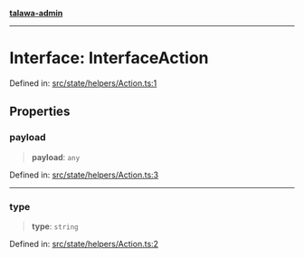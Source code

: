[**talawa-admin**](../../../../README.md)

***

# Interface: InterfaceAction

Defined in: [src/state/helpers/Action.ts:1](https://github.com/MayankJha014/talawa-admin/blob/0dd35cc200a4ed7562fa81ab87ec9b2a6facd18b/src/state/helpers/Action.ts#L1)

## Properties

### payload

> **payload**: `any`

Defined in: [src/state/helpers/Action.ts:3](https://github.com/MayankJha014/talawa-admin/blob/0dd35cc200a4ed7562fa81ab87ec9b2a6facd18b/src/state/helpers/Action.ts#L3)

***

### type

> **type**: `string`

Defined in: [src/state/helpers/Action.ts:2](https://github.com/MayankJha014/talawa-admin/blob/0dd35cc200a4ed7562fa81ab87ec9b2a6facd18b/src/state/helpers/Action.ts#L2)
